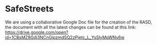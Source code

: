 # SafeStreets

We are using a collaborative Google Doc file for the creation of the RASD, the document with all the latest changes can be found at this link: https://drive.google.com/open?id=1CBsMZ8Gdj3NCnGjpzmdSQ2zPjetc_L_YsSlyMpWNy6w
